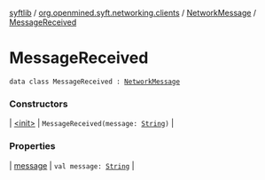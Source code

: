 [syftlib](../../../index.md) / [org.openmined.syft.networking.clients](../../index.md) / [NetworkMessage](../index.md) / [MessageReceived](./index.md)

# MessageReceived

`data class MessageReceived : `[`NetworkMessage`](../index.md)

### Constructors

| [&lt;init&gt;](-init-.md) | `MessageReceived(message: `[`String`](https://kotlinlang.org/api/latest/jvm/stdlib/kotlin/-string/index.html)`)` |

### Properties

| [message](message.md) | `val message: `[`String`](https://kotlinlang.org/api/latest/jvm/stdlib/kotlin/-string/index.html) |

